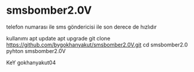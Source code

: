 # smsbomber2.0V
telefon numarası ile sms göndericisi ile son derece de hızlıdır 



kullanımı 
apt update 
apt upgrade
git clone https://github.com/bygokhanyakut/smsbomber2.0V.git
cd smsbomber2.0
pyhton smsbomber2.0V


KeY gokhanyakut04
